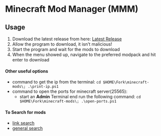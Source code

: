 # Minecraft Mod Manager (MMM)

## Usage

1. Download the latest release from here: [Latest Release](https://github.com/joshika39/minecraft-mods/releases/latest)
2. Allow the program to download, it isn't malicious!
3. Start the program and wait for the mods to download
4. When the menu showed up, navigate to the preferred modpack and hit enter to download

#### Other useful options

- command to get the ip from the terminal: `cd $HOME\Fork\minecraft-mods\; .\print-ip.ps1`
- command to open the ports for minecraft server(25565):
  - start an **Admin** Terminal end run the following command: `cd $HOME\Fork\minecraft-mods\; .\open-ports.ps1`

#### To Search for mods

- [link search](https://www.curseforge.com/minecraft/mc-mods/mod_name/files/all?filter-game-version=2020709689%3A8203)
- [general search](https://www.curseforge.com/minecraft/mc-mods/search?category=&search=mode_name)
